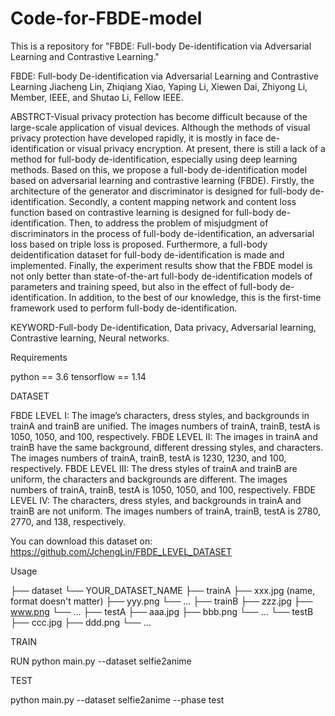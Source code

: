 # Code-for-FBDE-model
This is a repository for "FBDE: Full-body De-identification via Adversarial Learning and Contrastive Learning."

FBDE: Full-body De-identification via Adversarial Learning and Contrastive Learning
Jiacheng Lin, Zhiqiang Xiao, Yaping Li, Xiewen Dai, Zhiyong Li, Member, IEEE, and Shutao Li, Fellow IEEE.

ABSTRCT-Visual privacy protection has become difficult because of the large-scale application of visual devices. Although the methods of visual privacy protection have developed rapidly, it is mostly in face de-identification or visual privacy encryption. At present, there is still a lack of a method for full-body de-identification, especially using deep learning methods. Based on this, we propose a full-body de-identification model based on adversarial learning and contrastive learning (FBDE). Firstly, the architecture of the generator and discriminator is designed for full-body de-identification. Secondly, a content mapping network and content loss function based on contrastive learning is designed for full-body de-identification. Then, to address the problem of misjudgment of discriminators in the process of full-body de-identification, an adversarial loss based on triple loss is proposed. Furthermore, a full-body deidentification dataset for full-body de-identification is made and implemented. Finally, the experiment results show that the FBDE model is not only better than state-of-the-art full-body de-identification models of parameters and training speed, but also in the effect of full-body de-identification. In addition, to the best of our knowledge, this is the first-time framework used to perform full-body de-identification.

KEYWORD-Full-body De-identification, Data privacy, Adversarial learning, Contrastive learning, Neural networks.

Requirements

python == 3.6
tensorflow == 1.14


DATASET

FBDE LEVEL I:   The image’s characters, dress styles, and backgrounds in trainA and trainB are unified. The images numbers of trainA, trainB, testA is 1050, 1050, and 100, respectively.
FBDE LEVEL II:  The images in trainA and trainB have the same background, different dressing styles, and characters. The images numbers of trainA, trainB, testA is 1230, 1230, and 100, respectively.
FBDE LEVEL III: The dress styles of trainA and trainB are uniform, the characters and backgrounds are different. The images numbers of trainA, trainB, testA is 1050, 1050, and 100, respectively.
FBDE LEVEL IV:  The characters, dress styles, and backgrounds in trainA and trainB are not uniform. The images numbers of trainA, trainB, testA is 2780, 2770, and 138, respectively.

You can download this dataset on: https://github.com/JchengLin/FBDE_LEVEL_DATASET

Usage

├── dataset
   └── YOUR_DATASET_NAME
       ├── trainA
           ├── xxx.jpg (name, format doesn't matter)
           ├── yyy.png
           └── ...
       ├── trainB
           ├── zzz.jpg
           ├── www.png
           └── ...
       ├── testA
           ├── aaa.jpg 
           ├── bbb.png
           └── ...
       └── testB
           ├── ccc.jpg 
           ├── ddd.png
           └── ...

TRAIN

RUN python main.py --dataset selfie2anime

TEST

python main.py --dataset selfie2anime --phase test
